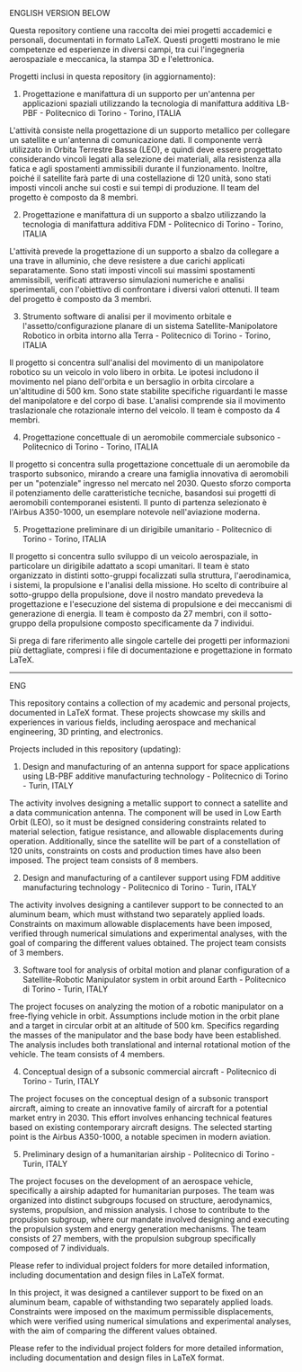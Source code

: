 ENGLISH VERSION BELOW

Questa repository contiene una raccolta dei miei progetti accademici e personali, documentati in formato LaTeX. Questi progetti mostrano le mie competenze ed esperienze in diversi campi, tra cui l'ingegneria aerospaziale e meccanica, la stampa 3D e l'elettronica.

Progetti inclusi in questa repository (in aggiornamento):

1. Progettazione e manifattura di un supporto per un'antenna per applicazioni spaziali utilizzando la tecnologia di manifattura additiva LB-PBF - Politecnico di Torino - Torino, ITALIA

L'attività consiste nella progettazione di un supporto metallico per collegare un satellite e un'antenna di comunicazione dati. Il componente verrà utilizzato in Orbita Terrestre Bassa (LEO), e quindi deve essere progettato considerando vincoli legati alla selezione dei materiali, alla resistenza alla fatica e agli spostamenti ammissibili durante il funzionamento. Inoltre, poiché il satellite farà parte di una costellazione di 120 unità, sono stati imposti vincoli anche sui costi e sui tempi di produzione. Il team del progetto è composto da 8 membri.

2. Progettazione e manifattura di un supporto a sbalzo utilizzando la tecnologia di manifattura additiva FDM - Politecnico di Torino - Torino, ITALIA

L'attività prevede la progettazione di un supporto a sbalzo da collegare a una trave in alluminio, che deve resistere a due carichi applicati separatamente. Sono stati imposti vincoli sui massimi spostamenti ammissibili, verificati attraverso simulazioni numeriche e analisi sperimentali, con l'obiettivo di confrontare i diversi valori ottenuti. Il team del progetto è composto da 3 membri.

3. Strumento software di analisi per il movimento orbitale e l'assetto/configurazione planare di un sistema Satellite-Manipolatore Robotico in orbita intorno alla Terra - Politecnico di Torino - Torino, ITALIA

Il progetto si concentra sull'analisi del movimento di un manipolatore robotico su un veicolo in volo libero in orbita. Le ipotesi includono il movimento nel piano dell'orbita e un bersaglio in orbita circolare a un'altitudine di 500 km. Sono state stabilite specifiche riguardanti le masse del manipolatore e del corpo di base. L'analisi comprende sia il movimento traslazionale che rotazionale interno del veicolo. Il team è composto da 4 membri.

4. Progettazione concettuale di un aeromobile commerciale subsonico - Politecnico di Torino - Torino, ITALIA

Il progetto si concentra sulla progettazione concettuale di un aeromobile da trasporto subsonico, mirando a creare una famiglia innovativa di aeromobili per un "potenziale" ingresso nel mercato nel 2030. Questo sforzo comporta il potenziamento delle caratteristiche tecniche, basandosi sui progetti di aeromobili contemporanei esistenti. Il punto di partenza selezionato è l'Airbus A350-1000, un esemplare notevole nell'aviazione moderna.

5. Progettazione preliminare di un dirigibile umanitario - Politecnico di Torino - Torino, ITALIA

Il progetto si concentra sullo sviluppo di un veicolo aerospaziale, in particolare un dirigibile adattato a scopi umanitari. Il team è stato organizzato in distinti sotto-gruppi focalizzati sulla struttura, l'aerodinamica, i sistemi, la propulsione e l'analisi della missione. Ho scelto di contribuire al sotto-gruppo della propulsione, dove il nostro mandato prevedeva la progettazione e l'esecuzione del sistema di propulsione e dei meccanismi di generazione di energia. Il team è composto da 27 membri, con il sotto-gruppo della propulsione composto specificamente da 7 individui.

Si prega di fare riferimento alle singole cartelle dei progetti per informazioni più dettagliate, compresi i file di documentazione e progettazione in formato LaTeX.

-----------------------------------------------------------------------------------------------------------------------------------------------------------------------

ENG

This repository contains a collection of my academic and personal projects, documented in LaTeX format. These projects showcase my skills and experiences in various fields, including aerospace and mechanical engineering, 3D printing, and electronics.

Projects included in this repository (updating):

1. Design and manufacturing of an antenna support for space applications using LB-PBF additive manufacturing technology - Politecnico di Torino - Turin, ITALY

The activity involves designing a metallic support to connect a satellite and a data communication antenna. The component will be used in Low Earth Orbit (LEO), so it must be designed considering constraints related to material selection, fatigue resistance, and allowable displacements during operation. Additionally, since the satellite will be part of a constellation of 120 units, constraints on costs and production times have also been imposed. The project team consists of 8 members.

2. Design and manufacturing of a cantilever support using FDM additive manufacturing technology - Politecnico di Torino - Turin, ITALY

The activity involves designing a cantilever support to be connected to an aluminum beam, which must withstand two separately applied loads. Constraints on maximum allowable displacements have been imposed, verified through numerical simulations and experimental analyses, with the goal of comparing the different values obtained. The project team consists of 3 members.

3. Software tool for analysis of orbital motion and planar configuration of a Satellite-Robotic Manipulator system in orbit around Earth - Politecnico di Torino - Turin, ITALY

The project focuses on analyzing the motion of a robotic manipulator on a free-flying vehicle in orbit. Assumptions include motion in the orbit plane and a target in circular orbit at an altitude of 500 km. Specifics regarding the masses of the manipulator and the base body have been established. The analysis includes both translational and internal rotational motion of the vehicle. The team consists of 4 members.

4. Conceptual design of a subsonic commercial aircraft - Politecnico di Torino - Turin, ITALY

The project focuses on the conceptual design of a subsonic transport aircraft, aiming to create an innovative family of aircraft for a potential market entry in 2030. This effort involves enhancing technical features based on existing contemporary aircraft designs. The selected starting point is the Airbus A350-1000, a notable specimen in modern aviation.

5. Preliminary design of a humanitarian airship - Politecnico di Torino - Turin, ITALY

The project focuses on the development of an aerospace vehicle, specifically a airship adapted for humanitarian purposes. The team was organized into distinct subgroups focused on structure, aerodynamics, systems, propulsion, and mission analysis. I chose to contribute to the propulsion subgroup, where our mandate involved designing and executing the propulsion system and energy generation mechanisms. The team consists of 27 members, with the propulsion subgroup specifically composed of 7 individuals.

Please refer to individual project folders for more detailed information, including documentation and design files in LaTeX format.

In this project, it was designed a cantilever support to be fixed on an aluminum beam, capable of withstanding two separately applied loads. Constraints were imposed on the maximum permissible displacements, which were verified using numerical simulations and experimental analyses, with the aim of comparing the different values obtained.

Please refer to the individual project folders for more detailed information, including documentation and design files in LaTeX format.
